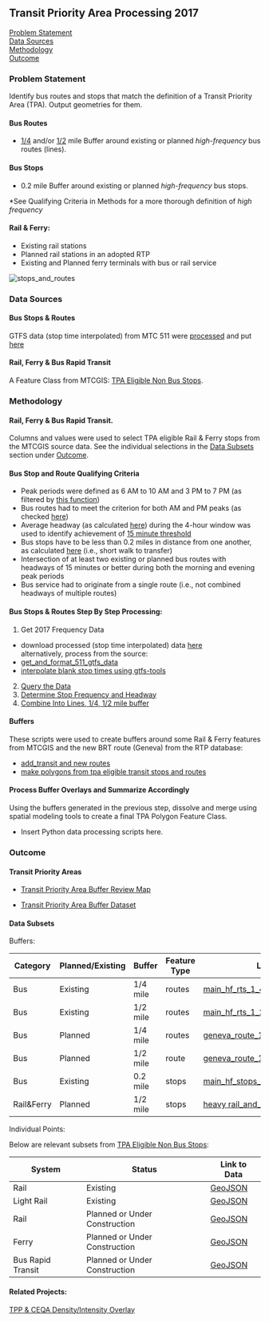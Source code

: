 ## Transit Priority Area Processing 2017

[Problem Statement](#problem-statement)   
[Data Sources](#data-sources)   
[Methodology](#methodology)   
[Outcome](#outcome)   

### Problem Statement  

Identify bus routes and stops that match the definition of a Transit Priority Area (TPA).  Output geometries for them.     
 
#### Bus Routes
-  [1/4](http://www.leginfo.ca.gov/pub/11-12/bill/asm/ab_0901-0950/ab_904_bill_20120612_amended_sen_v94.html) and/or [1/2](http://leginfo.legislature.ca.gov/faces/billCompareClient.xhtml?bill_id=201320140SB743) mile Buffer around existing or planned *high-frequency* bus routes (lines).

#### Bus Stops
-  0.2 mile Buffer around existing or planned *high-frequency* bus stops.

*See Qualifying Criteria in Methods for a more thorough definition of *high frequency*

#### Rail & Ferry:   
-  Existing rail stations
-  Planned rail stations in an adopted RTP
-  Existing and Planned ferry terminals with bus or rail service   

![stops_and_routes](http://www.fehrandpeers.com/wp-content/uploads/2016/01/SB743-transit-asset_REV-01.png)  

### Data Sources   

#### Bus Stops & Routes
GTFS data (stop time interpolated) from MTC 511 were [processed](https://github.com/MetropolitanTransportationCommission/RegionalTransitDatabase/blob/8a2ce450af213707bbc6d61dbd035363b40f058c/python/preprocess_gtfs_folders.py) and put [here](https://mtcdrive.box.com/s/41tfjd14hazu1x3qe53lt19u7fbiqdjk)      

#### Rail, Ferry & Bus Rapid Transit

A Feature Class from MTCGIS: [TPA Eligible Non Bus Stops](http://mtc.maps.arcgis.com/home/item.html?id=f998f0940316431b99ab5e4ca826133f).

### Methodology   

#### Rail, Ferry & Bus Rapid Transit.  

Columns and values were used to select TPA eligible Rail & Ferry stops from the MTCGIS source data.  See the individual selections in the [Data Subsets](#data-subsets) section under [Outcome](#outcome).   

#### Bus Stop and Route Qualifying Criteria
-  Peak periods were defined as 6 AM to 10 AM and 3 PM to 7 PM (as filtered by [this function](https://github.com/MetropolitanTransportationCommission/RegionalTransitDatabase/blob/9c370d72e9fa0d788fedf33d1cbec5a844e96c19/R/r511.R#L352-L379)) 
-  Bus routes had to meet the criterion for both AM and PM peaks (as checked [here](https://github.com/MetropolitanTransportationCommission/RegionalTransitDatabase/blob/9c370d72e9fa0d788fedf33d1cbec5a844e96c19/R/priority_routes/identify_bus_tpas_and_output_geometries.R#L137-L143)) 
-  Average headway (as calculated [here](https://github.com/MetropolitanTransportationCommission/RegionalTransitDatabase/blob/9c370d72e9fa0d788fedf33d1cbec5a844e96c19/R/r511.R#L144-L159)) during the 4-hour window was used to identify achievement of [15 minute threshold](https://github.com/MetropolitanTransportationCommission/RegionalTransitDatabase/blob/master/R/priority_routes/identify_bus_tpas_and_output_geometries.R#L65-L66)  
-  Bus stops have to be less than 0.2 miles in distance from one another, as calculated [here](https://github.com/MetropolitanTransportationCommission/RegionalTransitDatabase/blob/9c370d72e9fa0d788fedf33d1cbec5a844e96c19/R/priority_routes/identify_bus_tpas_and_output_geometries.R#L198-L200) (i.e., short walk to transfer) 
-  Intersection of at least two existing or planned bus routes with headways of 15 minutes or better during both the morning and evening peak periods 
-  Bus service had to originate from a single route (i.e., not combined headways of multiple routes)  

#### Bus Stops & Routes Step By Step Processing:  
1. Get 2017 Frequency Data
-  download processed (stop time interpolated) data [here](https://mtcdrive.box.com/s/41tfjd14hazu1x3qe53lt19u7fbiqdjk)      
alternatively, process from the source:  
-  [get_and_format_511_gtfs_data](https://github.com/MetropolitanTransportationCommission/RegionalTransitDatabase/blob/master/python/get_and_format_511_for_sql.py)
-  [interpolate blank stop times using gtfs-tools](https://github.com/MetropolitanTransportationCommission/RegionalTransitDatabase/blob/8a2ce450af213707bbc6d61dbd035363b40f058c/python/preprocess_gtfs_folders.py)
2. [Query the Data](https://github.com/MetropolitanTransportationCommission/RegionalTransitDatabase/blob/0435639579044ba099a1f516bb1a896d6bc00ad0/R/priority_routes/identify_bus_tpas_and_output_geometries.R#L54)      
3. [Determine Stop Frequency and Headway](https://github.com/MetropolitanTransportationCommission/RegionalTransitDatabase/blob/0435639579044ba099a1f516bb1a896d6bc00ad0/R/priority_routes/identify_bus_tpas_and_output_geometries.R#L55-L81)  
4. [Combine Into Lines, 1/4, 1/2 mile buffer](https://github.com/MetropolitanTransportationCommission/RegionalTransitDatabase/blob/0435639579044ba099a1f516bb1a896d6bc00ad0/R/priority_routes/identify_bus_tpas_and_output_geometries.R#L156-L191)   

#### Buffers    

These scripts were used to create buffers around some Rail & Ferry features from MTCGIS and the new BRT route (Geneva) from the RTP database:

-  [add_transit and new routes](https://github.com/MetropolitanTransportationCommission/RegionalTransitDatabase/blob/a7cf88601fc73c0eca69aa6b24f2be1a9be3f04a/R/examples/add_transit_stops_new_routes_then_buffer.R)
-  [make polygons from tpa eligible transit stops and routes](https://github.com/MetropolitanTransportationCommission/RegionalTransitDatabase/blob/a7cf88601fc73c0eca69aa6b24f2be1a9be3f04a/python/make_tpa_polygons.py)

#### Process Buffer Overlays and Summarize Accordingly  
Using the buffers generated in the previous step, dissolve and merge using spatial modeling tools to create a final TPA Polygon Feature Class.  

- Insert Python data processing scripts here.

### Outcome   

#### Transit Priority Areas  

-  [Transit Priority Area Buffer Review Map](http://www.arcgis.com/home/webmap/viewer.html?webmap=3f89d2b053bf4dbc81318a0e707531fb&extent=-122.5562,37.5907,-122.0491,37.8571) 

- [Transit Priority Area Buffer Dataset](http://mtc.maps.arcgis.com/home/item.html?id=ff94bb94a2e64f648ae93b528ca0e7b1)

#### Data Subsets  

Buffers:  

Category|Planned/Existing|Buffer|Feature Type|Link to Data
-----|------|--------|-----|----
Bus|Existing|1/4 mile|routes|[main_hf_rts_1_4_ml_buf](http://mtc.maps.arcgis.com/home/item.html?id=dc818c03e86243ec8cf85b8995caab4d)
Bus|Existing|1/2 mile|routes|[main_hf_rts_1_2_ml_buf](http://mtc.maps.arcgis.com/home/item.html?id=303f6c62df4842af8459d2cab86b80fe)
Bus|Planned|1/4 mile|routes|[geneva_route_1_4_mile](http://mtc.maps.arcgis.com/home/item.html?id=c076e3dd52b1422bbf2ea122bbd280f3)
Bus|Planned|1/2 mile|route|[geneva_route_1_2_mile](http://www.arcgis.com/home/item.html?id=1e65df8b816c4dd2b41c811dcbdd540c)
Bus|Existing|0.2 mile|stops|[main_hf_stops_with_hf_neighbors_buffer](http://mtc.maps.arcgis.com/home/tem.html?id=a239938913e24c618bea07b6f5f34d52)
Rail&Ferry|Planned|1/2 mile|stops|[heavy rail_and_ferry_1_2_mile_buffer](http://mtc.maps.arcgis.com/home/item.html?id=1bbb5e24e8b048f6b291784920eaf61c)


Individual Points:  

Below are relevant subsets from [TPA Eligible Non Bus Stops](http://mtc.maps.arcgis.com/home/item.html?id=f998f0940316431b99ab5e4ca826133f):   

System|Status|Link to Data
------|-------|----
Rail|Existing|[GeoJSON](https://services3.arcgis.com/i2dkYWmb4wHvYPda/arcgis/rest/services/TPA_Non_Bus_Eligible_Stops_2017/FeatureServer/0/query?where=system+%3D+%27Rail%27+AND+status%3D%27Existing%27&objectIds=&time=&geometry=&geometryType=esriGeometryEnvelope&inSR=&spatialRel=esriSpatialRelIntersects&resultType=none&distance=0.0&units=esriSRUnit_Meter&returnGeodetic=false&outFields=&returnGeometry=true&multipatchOption=xyFootprint&maxAllowableOffset=&geometryPrecision=&outSR=&returnIdsOnly=false&returnCountOnly=false&returnExtentOnly=false&returnDistinctValues=false&orderByFields=&groupByFieldsForStatistics=&outStatistics=&resultOffset=&resultRecordCount=&returnZ=false&returnM=false&quantizationParameters=&sqlFormat=none&f=pgeojson&token=)
Light Rail|Existing|[GeoJSON](https://services3.arcgis.com/i2dkYWmb4wHvYPda/arcgis/rest/services/TPA_Non_Bus_Eligible_Stops_2017/FeatureServer/0/query?where=system+%3D+%27Light+Rail%27+AND+status%3D%27Existing%27&objectIds=&time=&geometry=&geometryType=esriGeometryEnvelope&inSR=&spatialRel=esriSpatialRelIntersects&resultType=none&distance=0.0&units=esriSRUnit_Meter&returnGeodetic=false&outFields=&returnGeometry=true&multipatchOption=xyFootprint&maxAllowableOffset=&geometryPrecision=&outSR=&returnIdsOnly=false&returnCountOnly=false&returnExtentOnly=false&returnDistinctValues=false&orderByFields=&groupByFieldsForStatistics=&outStatistics=&resultOffset=&resultRecordCount=&returnZ=false&returnM=false&quantizationParameters=&sqlFormat=none&f=pgeojson&token=)
Rail|Planned or Under Construction|[GeoJSON](https://services3.arcgis.com/i2dkYWmb4wHvYPda/arcgis/rest/services/TPA_Non_Bus_Eligible_Stops_2017/FeatureServer/0/query?where=system+%3D+%27Rail%27+AND+%28status%3D%27Planned%27+OR+status%3D%27Under+Construction%27%29&objectIds=&time=&geometry=&geometryType=esriGeometryEnvelope&inSR=&spatialRel=esriSpatialRelIntersects&resultType=none&distance=0.0&units=esriSRUnit_Meter&returnGeodetic=false&outFields=&returnGeometry=true&multipatchOption=xyFootprint&maxAllowableOffset=&geometryPrecision=&outSR=&returnIdsOnly=false&returnCountOnly=false&returnExtentOnly=false&returnDistinctValues=false&orderByFields=&groupByFieldsForStatistics=&outStatistics=&resultOffset=&resultRecordCount=&returnZ=false&returnM=false&quantizationParameters=&sqlFormat=none&f=pgeojson&token=)
Ferry|Planned or Under Construction|[GeoJSON](https://services3.arcgis.com/i2dkYWmb4wHvYPda/arcgis/rest/services/TPA_Non_Bus_Eligible_Stops_2017/FeatureServer/0/query?where=system+%3D+%27Ferry%27+AND+%28status%3D%27Planned%27+OR+status%3D%27Under+Construction%27%29&objectIds=&time=&geometry=&geometryType=esriGeometryEnvelope&inSR=&spatialRel=esriSpatialRelIntersects&resultType=none&distance=0.0&units=esriSRUnit_Meter&returnGeodetic=false&outFields=&returnGeometry=true&multipatchOption=xyFootprint&maxAllowableOffset=&geometryPrecision=&outSR=&returnIdsOnly=false&returnCountOnly=false&returnExtentOnly=false&returnDistinctValues=false&orderByFields=&groupByFieldsForStatistics=&outStatistics=&resultOffset=&resultRecordCount=&returnZ=false&returnM=false&quantizationParameters=&sqlFormat=none&f=pgeojson&token=)
Bus Rapid Transit|Planned or Under Construction|[GeoJSON](https://services3.arcgis.com/i2dkYWmb4wHvYPda/arcgis/rest/services/TPA_Non_Bus_Eligible_Stops_2017/FeatureServer/0/query?where=system+%3D+%27Bus+Rapid+Transit%27+AND+%28status%3D%27Planned%27+OR+status%3D%27Under+Construction%27%29&objectIds=&time=&geometry=&geometryType=esriGeometryEnvelope&inSR=&spatialRel=esriSpatialRelIntersects&resultType=none&distance=0.0&units=esriSRUnit_Meter&returnGeodetic=false&outFields=&returnGeometry=true&multipatchOption=xyFootprint&maxAllowableOffset=&geometryPrecision=&outSR=&returnIdsOnly=false&returnCountOnly=false&returnExtentOnly=false&returnDistinctValues=false&orderByFields=&groupByFieldsForStatistics=&outStatistics=&resultOffset=&resultRecordCount=&returnZ=false&returnM=false&quantizationParameters=&sqlFormat=none&f=pgeojson&token=)

#### Related Projects:

[TPP & CEQA Density/Intensity Overlay](https://github.com/MetropolitanTransportationCommission/tpp_ceqa_map_for_pba_17)     
